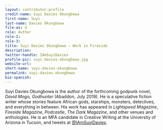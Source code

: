 ```yaml
---
layout: contributor-profile
credit-name: Suyi Davies Okungbowa
first-name: Suyi
last-name: Davies Okungbowa
file-as: d
role: Author
role-2:
role-3:
title: Suyi Davies Okungbowa — Work in Fireside
description:
twitter-handle: IAmSuyiDavies
profile-pic: suyi-davies-okungbowa.jpg
website-url:
short-name: suyi-davies-okungbowa
permalink: suyi-davies-okungbowa
bio-spanish:
---
```

Suyi Davies Okungbowa is the author of the forthcoming godpunk novel, _David Mogo, Godhunter_ (Abaddon, July 2019). He is a speculative fiction writer whose stories feature African gods, starships, monsters, detectives, and everything in between. His work has appeared in _Lightspeed Magazine_, _Fireside Magazine_, _Podcastle_, _The Dark Magazine_, and other venues and anthologies. He is an MFA candidate in Creative Writing at the University of Arizona in Tucson, and tweets at [@IAmSuyiDavies](https://www.twitter.com/IAmSuyiDavies).
